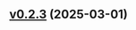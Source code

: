 
<a name="v0.2.3"></a>
## [v0.2.3](https://github.com/shiqinfeng1/goframe-ddd/compare/v0.2.2...v0.2.3) (2025-03-01)

